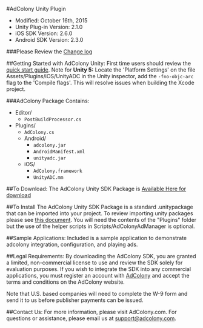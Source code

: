 #AdColony Unity Plugin
* Modified: October 16th, 2015
* Unity Plug-in Version: 2.1.0
* iOS SDK Version: 2.6.0
* Android SDK Version: 2.3.0

###Please Review the [Change log](CHANGELOG.md)

##Getting Started with AdColony Unity:
First time users should review the [quick start guide](https://github.com/AdColony/AdColony-Unity-SDK/wiki).
Note for **Unity 5:**
Locate the 'Platform Settings' on the file Assets/Plugins/iOS/UnityADC in the Unity inspector, add the `-fno-objc-arc` flag to the 'Compile flags'. This will resolve issues when building the Xcode project.

###AdColony Package Contains:
* Editor/
  * `PostBuildProcessor.cs`
* Plugins/
  * `AdColony.cs`
  * Android/
    * `adcolony.jar`
    * `AndroidManifest.xml`
    * `unityadc.jar`
  * iOS/
    * `AdColony.framework`
    * `UnityADC.mm`

##To Download:
The AdColony Unity SDK Package is [Available Here for download](Packages/adcolony.unitypackage)

##To Install
The AdColony Unity SDK Package is a standard .unitypackage that can be imported into your project.
To review importing unity packages please see [this document](http://docs.unity3d.com/Manual/HOWTO-exportpackage.html).  You will need the contents of the "Plugins" folder but the use of the helper scripts in Scripts/AdColonyAdManager is optional.

##Sample Applications:
Included is a sample application to demonstrate adcolony integration, configuration, and playing ads. 

##Legal Requirements:
By downloading the AdColony SDK, you are granted a limited, non-commercial license to use and review the SDK solely for evaluation purposes.  If you wish to integrate the SDK into any commercial applications, you must register an account with [AdColony](https://clients.adcolony.com/signup) and accept the terms and conditions on the AdColony website.

Note that U.S. based companies will need to complete the W-9 form and send it to us before publisher payments can be issued.

##Contact Us:
For more information, please visit AdColony.com. For questions or assistance, please email us at support@adcolony.com.

